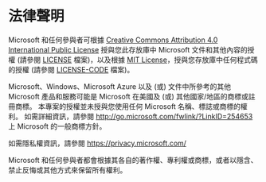 # <a name="legal-notices"></a>法律聲明
Microsoft 和任何參與者可根據 [Creative Commons Attribution 4.0 International Public License](https://creativecommons.org/licenses/by/4.0/legalcode) 授與您此存放庫中 Microsoft 文件和其他內容的授權 (請參閱 [LICENSE](LICENSE) 檔案)，以及根據 [MIT License](https://opensource.org/licenses/MIT)，授與您存放庫中任何程式碼的授權 (請參閱 [LICENSE-CODE](LICENSE-CODE) 檔案)。

Microsoft、Windows、Microsoft Azure 以及 (或) 文件中所參考的其他 Microsoft 產品和服務可能是 Microsoft 在美國及 (或) 其他國家/地區的商標或註冊商標。
本專案的授權並未授與您使用任何 Microsoft 名稱、標誌或商標的權利。
如需詳細資訊，請參閱 http://go.microsoft.com/fwlink/?LinkID=254653 上 Microsoft 的一般商標方針。

如需隱私權資訊，請參閱 https://privacy.microsoft.com/

Microsoft 和任何參與者都會根據其各自的著作權、專利權或商標，或者以隱含、禁止反悔或其他方式來保留所有權利。
